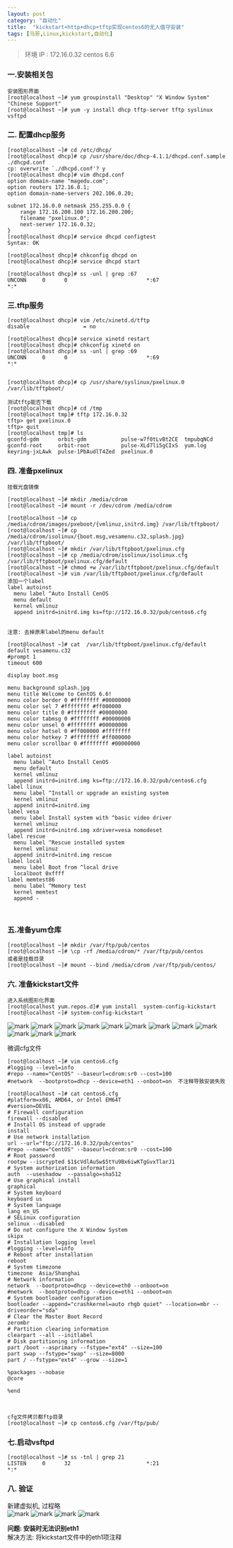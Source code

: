 ```yaml
---
layout: post
category: "自动化"
title:  "kickstart+http+dhcp+tftp实现centos6的无人值守安装"
tags: [马哥,Linux,kickstart,自动化]
---  
```


>环境
>IP :  172.16.0.32   centos 6.6

### 一.安装相关包
```
安装图形界面
[root@localhost ~]# yum groupinstall "Desktop" "X Window System" "Chinese Support"
[root@localhost ~]# yum -y install dhcp tftp-server tftp syslinux vsftpd

```

### 二. 配置dhcp服务
```
[root@localhost ~]# cd /etc/dhcp/
[root@localhost dhcp]# cp /usr/share/doc/dhcp-4.1.1/dhcpd.conf.sample ./dhcpd.conf
cp: overwrite `./dhcpd.conf'? y
[root@localhost dhcp]# vim dhcpd.conf
option domain-name "magedu.com";
option routers 172.16.0.1;   
option domain-name-servers 202.106.0.20;

subnet 172.16.0.0 netmask 255.255.0.0 {
    range 172.16.200.100 172.16.200.200;
    filename "pxelinux.0";
    next-server 172.16.0.32;
}
[root@localhost dhcp]# service dhcpd configtest
Syntax: OK

[root@localhost dhcp]# chkconfig dhcpd on
[root@localhost dhcp]# service dhcpd start

[root@localhost dhcp]# ss -unl | grep :67
UNCONN     0      0                         *:67                       *:*

```

### 三.tftp服务
```
[root@localhost dhcp]# vim /etc/xinetd.d/tftp
disable                 = no

[root@localhost dhcp]# service xinetd restart
[root@localhost dhcp]# chkconfig xinetd on
[root@localhost dhcp]# ss -unl | grep :69
UNCONN     0      0                         *:69                       *:*


[root@localhost dhcp]# cp /usr/share/syslinux/pxelinux.0 /var/lib/tftpboot/

测试tftp能否下载
[root@localhost dhcp]# cd /tmp
[root@localhost tmp]# tftp 172.16.0.32
tftp> get pxelinux.0
tftp> quit
[root@localhost tmp]# ls
gconfd-gdm      orbit-gdm           pulse-w7f0tLvBt2CE  tmpubqNCd
gconfd-root     orbit-root          pulse-XLd7li5gCIxS  yum.log
keyring-jxLAwk  pulse-1PbAudlT4Zed  pxelinux.0
```

### 四. 准备pxelinux
```
挂载光盘镜像

[root@localhost ~]# mkdir /media/cdrom
[root@localhost ~]# mount -r /dev/cdrom /media/cdrom

[root@localhost ~]# cp /media/cdrom/images/pxeboot/{vmlinuz,initrd.img} /var/lib/tftpboot/
[root@localhost ~]# cp /media/cdrom/isolinux/{boot.msg,vesamenu.c32,splash.jpg} /var/lib/tftpboot/
[root@localhost ~]# mkdir /var/lib/tftpboot/pxelinux.cfg
[root@localhost ~]# cp /media/cdrom/isolinux/isolinux.cfg /var/lib/tftpboot/pxelinux.cfg/default
[root@localhost ~]# chmod +w /var/lib/tftpboot/pxelinux.cfg/default
[root@localhost ~]# vim /var/lib/tftpboot/pxelinux.cfg/default
添加一个label
label autoinst
  menu label ^Auto Install CenOS
  menu default
  kernel vmlinuz
  append initrd=initrd.img ks=ftp://172.16.0.32/pub/centos6.cfg


注意: 去掉原来label的menu default

[root@localhost ~]# cat  /var/lib/tftpboot/pxelinux.cfg/default
default vesamenu.c32
#prompt 1
timeout 600

display boot.msg

menu background splash.jpg
menu title Welcome to CentOS 6.6!
menu color border 0 #ffffffff #00000000
menu color sel 7 #ffffffff #ff000000
menu color title 0 #ffffffff #00000000
menu color tabmsg 0 #ffffffff #00000000
menu color unsel 0 #ffffffff #00000000
menu color hotsel 0 #ff000000 #ffffffff
menu color hotkey 7 #ffffffff #ff000000
menu color scrollbar 0 #ffffffff #00000000

label autoinst
  menu label ^Auto Install CenOS
  menu default
  kernel vmlinuz
  append initrd=initrd.img ks=ftp://172.16.0.32/pub/centos6.cfg
label linux
  menu label ^Install or upgrade an existing system
  kernel vmlinuz
  append initrd=initrd.img
label vesa
  menu label Install system with ^basic video driver
  kernel vmlinuz
  append initrd=initrd.img xdriver=vesa nomodeset
label rescue
  menu label ^Rescue installed system
  kernel vmlinuz
  append initrd=initrd.img rescue
label local
  menu label Boot from ^local drive
  localboot 0xffff
label memtest86
  menu label ^Memory test
  kernel memtest
  append -



```

### 五.准备yum仓库
```
[root@localhost ~]# mkdir /var/ftp/pub/centos
[root@localhost ~]# \cp -rf /media/cdrom/* /var/ftp/pub/centos
或者是挂载目录
[root@localhost ~]# mount --bind /media/cdrom /var/ftp/pub/centos/

```

### 六. 准备kickstart文件
```
进入系统图形化界面
[root@localhost yum.repos.d]# yum install  system-config-kickstart
[root@localhost ~]# system-config-kickstart

```
![mark](http://ohfysad7j.bkt.clouddn.com/blog/20170603/095955903.png?imageslim)
![mark](http://ohfysad7j.bkt.clouddn.com/blog/20170603/100048649.png?imageslim)
![mark](http://ohfysad7j.bkt.clouddn.com/blog/20170603/101051505.png?imageslim)
![mark](http://ohfysad7j.bkt.clouddn.com/blog/20170603/113443287.png?imageslim)
![mark](http://ohfysad7j.bkt.clouddn.com/blog/20170603/114153072.png?imageslim)
![mark](http://ohfysad7j.bkt.clouddn.com/blog/20170603/114254222.png?imageslim)
![mark](http://ohfysad7j.bkt.clouddn.com/blog/20170603/114405088.png?imageslim)
![mark](http://ohfysad7j.bkt.clouddn.com/blog/20170603/114422176.png?imageslim)
![mark](http://ohfysad7j.bkt.clouddn.com/blog/20170603/114508253.png?imageslim)
![mark](http://ohfysad7j.bkt.clouddn.com/blog/20170603/114620411.png?imageslim)
![mark](http://ohfysad7j.bkt.clouddn.com/blog/20170603/114729588.png?imageslim)
![mark](http://ohfysad7j.bkt.clouddn.com/blog/20170603/114804279.png?imageslim)

微调cfg文件
```
[root@localhost ~]# vim centos6.cfg
#logging --level=info
#repo --name="CentOS" --baseurl=cdrom:sr0 --cost=100
#network  --bootproto=dhcp --device=eth1 --onboot=on  不注释导致安装失败

[root@localhost ~]# cat centos6.cfg
#platform=x86, AMD64, or Intel EM64T
#version=DEVEL
# Firewall configuration
firewall --disabled
# Install OS instead of upgrade
install
# Use network installation
url --url="ftp://172.16.0.32/pub/centos"
#repo --name="CentOS" --baseurl=cdrom:sr0 --cost=100
# Root password
rootpw --iscrypted $1$cVdlAuSw$5tYu9Bx6iwKTgGvxTlarJ1
# System authorization information
auth  --useshadow  --passalgo=sha512
# Use graphical install
graphical
# System keyboard
keyboard us
# System language
lang en_US
# SELinux configuration
selinux --disabled
# Do not configure the X Window System
skipx
# Installation logging level
#logging --level=info
# Reboot after installation
reboot
# System timezone
timezone  Asia/Shanghai
# Network information
network  --bootproto=dhcp --device=eth0 --onboot=on
#network  --bootproto=dhcp --device=eth1 --onboot=on
# System bootloader configuration
bootloader --append="crashkernel=auto rhgb quiet" --location=mbr --driveorder="sda"
# Clear the Master Boot Record
zerombr
# Partition clearing information
clearpart --all --initlabel
# Disk partitioning information
part /boot --asprimary --fstype="ext4" --size=100
part swap --fstype="swap" --size=8000
part / --fstype="ext4" --grow --size=1

%packages --nobase
@core

%end



cfg文件拷贝都ftp目录
[root@localhost ~]# cp centos6.cfg /var/ftp/pub/
```
### 七.启动vsftpd
```
[root@localhost ~]# ss -tnl | grep 21
LISTEN     0      32                        *:21                       *:*

```

### 八. 验证
新建虚拟机, 过程略  
![mark](http://ohfysad7j.bkt.clouddn.com/blog/20170603/122707165.png?imageslim)
![mark](http://ohfysad7j.bkt.clouddn.com/blog/20170603/124315210.png?imageslim)
![mark](http://ohfysad7j.bkt.clouddn.com/blog/20170603/125100199.png?imageslim)
![mark](http://ohfysad7j.bkt.clouddn.com/blog/20170603/125805601.png?imageslim)

**问题: 安装时无法识别eth1**  
解决方法: 将kickstart文件中的eth1项注释

